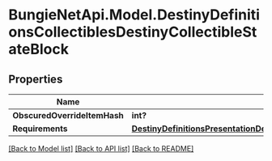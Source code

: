 # BungieNetApi.Model.DestinyDefinitionsCollectiblesDestinyCollectibleStateBlock
## Properties

Name | Type | Description | Notes
------------ | ------------- | ------------- | -------------
**ObscuredOverrideItemHash** | **int?** |  | [optional] 
**Requirements** | [**DestinyDefinitionsPresentationDestinyPresentationNodeRequirementsBlock**](DestinyDefinitionsPresentationDestinyPresentationNodeRequirementsBlock.md) |  | [optional] 

[[Back to Model list]](../README.md#documentation-for-models) [[Back to API list]](../README.md#documentation-for-api-endpoints) [[Back to README]](../README.md)

